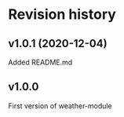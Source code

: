 # Revision history

## v1.0.1 (2020-12-04)
Added README.md

## v1.0.0
First version of weather-module
